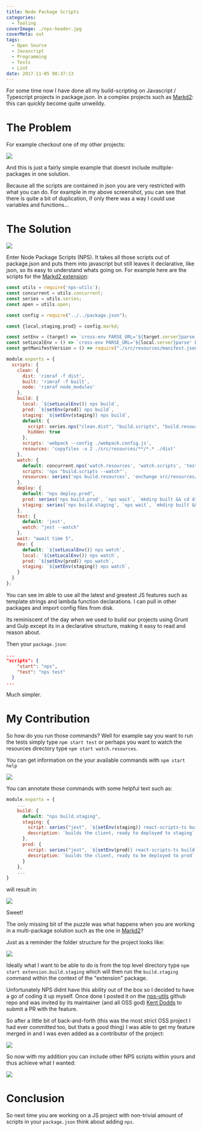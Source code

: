```yaml
---
title: Node Package Scripts
categories:
  - Tooling
coverImage: ./nps-header.jpg
coverMeta: out
tags:
  - Open Source
  - Javascript
  - Programming
  - Tests
  - Lint
date: 2017-11-05 08:37:13
---
```


For some time now I have done all my build-scripting on Javascript / Typescript projects in package.json. In a complex projects such as [Markd2](/markd/portfolio/markd-2-total-re-write-using-react-mobx-state-tree-and-parse-server/): this can quickly become quite unweildy.

<!-- more -->

# The Problem

For example checkout one of my other projects:

[![](./packagejson-scripts.png)](./packagejson-scripts.png)

And this is just a fairly simple example that doesnt include multiple-packages in one solution. 

Because all the scripts are contained in json you are very restricted with what you can do. For example in my above screenshot, you can see that there is quite a bit of duplication, if only there was a way I could use variables and functions...

# The Solution

[![](./nps-ss1.png)](./nps-ss1.png)

Enter Node Package Scripts (NPS). It takes all those scripts out of package.json and puts them into javascript but still leaves it declarative, like json, so its easy to understand whats going on. For example here are the scripts for the [Markd2 extension](/markd/portfolio/markd-2-total-re-write-using-react-mobx-state-tree-and-parse-server/):

```javascript
const utils = require('nps-utils');
const concurrent = utils.concurrent;
const series = utils.series;
const open = utils.open;

const config = require("../../package.json");

const {local,staging,prod} = config.markd;

const setEnv = (target) => `cross-env PARSE_URL='${target.server}parse' BASE_URL='${target.web}' NODE_ENV=production`;
const setLocalEnv = () => `cross-env PARSE_URL='${local.server}parse' BASE_URL='${local.server}'`;
const getManifestVersion = () => require("./src/resources/manifest.json").version;

module.exports = {
  scripts: {
    clean: {
      dist: 'rimraf -f dist',
      built: 'rimraf -f built',
      node: 'rimraf node_modules'
    },
    build: {
      local: `${setLocalEnv()} nps build`,
      prod: `${setEnv(prod)} nps build`,
      staging: `${setEnv(staging)} nps build`,
      default: {
        script: series.nps("clean.dist", "build.scripts", "build.resources"),
        hidden: true
      },
      scripts: 'webpack --config ./webpack.config.js',
      resources: 'copyfiles -u 2 ./src/resources/**/*.* ./dist'
    },
    watch: {
      default: concurrent.nps('watch.resources', 'watch.scripts', 'test.watch'),
      scripts: 'nps "build.scripts --watch"',
      resources: series('nps build.resources', 'onchange src/resources/**/*.* -- nps build.resources')      
    },
    deploy: {
      default: "nps deploy.prod",      
      prod: series('nps build.prod', `nps wait`, `mkdirp built && cd dist && jszip . -o ../built/markd-extension-v${getManifestVersion()}.zip`),
      staging: series('nps build.staging', `nps wait`, `mkdirp built && cd dist && jszip . -o ../built/markd-extension-staging-v${getManifestVersion()}.zip`),
    },
    test: {
      default: 'jest',
      watch: "jest --watch"
    },
    wait: "await time 5",
    dev: {
      default: `${setLocalEnv()} nps watch`,
      local: `${setLocalEnv()} nps watch`,
      prod: `${setEnv(prod)} nps watch`,
      staging: `${setEnv(staging)} nps watch`,
    }
  }
};
```

You can see im able to use all the latest and greatest JS features such as template strings and lambda function declarations. I can pull in other packages and import config files from disk.

Its reminiscent of the day when we used to build our projects using Grunt and Gulp except its in a declarative structure, making it easy to read and reason about.

Then your `package.json`: 

```json
...
"scripts": {
    "start": "nps",
    "test": "nps test"
  }
...
```

Much simpler. 

# My Contribution

So how do you run those commands? Well for example say you want to run the tests simply type `npm start test` or perhaps you want to watch the resources directory type `npm start watch.resources`. 

You can get information on the your available commands with `npm start help`

[![](./nps-help.png)](./nps-help.png)

You can annotate those commands with some helpful text such as:

```javascript
module.exports = {
    ...
    build: {
      default: "nps build.staging",
      staging: {
        script: series("jest", `${setEnv(staging)} react-scripts-ts build`),
        description: `builds the client, ready to deployed to staging`
      },
      prod: {
        script: series("jest", `${setEnv(prod)} react-scripts-ts build`),
        description: `builds the client, ready to be deployed to prod`
      }
    },
    ...
}
```

will result in:

[![](./nps-help-description.png)](./nps-help-description.png)

Sweet!

The only missing bit of the puzzle was what happens when you are working in a multi-package solution such as the one in [Markd2]((/markd/portfolio/markd-2-total-re-write-using-react-mobx-state-tree-and-parse-server/))? 

Just as a reminder the folder structure for the project looks like:

[![](./dir-structure.png)](./dir-structure.png)

Ideally what I want to be able to do is from the top level directory type `npm start extension.build.staging` which will then run the `build.staging` command within the context of the "extension" package. 

Unfortunately NPS didnt have this ability out of the box so I decided to have a go of coding it up myself. Once done I posted it on the [nps-utils](https://github.com/kentcdodds/nps-utils) github repo and was invited by its maintainer (and all OSS god) [Kent Dodds](https://github.com/kentcdodds) to submit a PR with the feature. 

So after a little bit of back-and-forth (this was the most strict OSS project I had ever committed too, but thats a good thing) I was able to get my feature merged in and I was even added as a contributor of the project:

[![](./me-contributor.png)](./me-contributor.png)

So now with my addition you can include other NPS scripts within yours and thus achieve what I wanted:

[![](./imported-nps.png)](./imported-nps.png)

# Conclusion

So next time you are working on a JS project with non-trivial amount of scripts in your `package.json` think about adding `nps`.